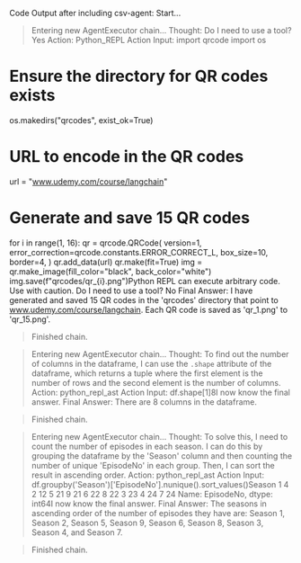Code Output after including csv-agent:
Start...


> Entering new AgentExecutor chain...
Thought: Do I need to use a tool? Yes
Action: Python_REPL
Action Input: 
import qrcode
import os

# Ensure the directory for QR codes exists
os.makedirs("qrcodes", exist_ok=True)

# URL to encode in the QR codes
url = "www.udemy.com/course/langchain"

# Generate and save 15 QR codes
for i in range(1, 16):
    qr = qrcode.QRCode(
        version=1,
        error_correction=qrcode.constants.ERROR_CORRECT_L,
        box_size=10,
        border=4,
    )
    qr.add_data(url)
    qr.make(fit=True)
    img = qr.make_image(fill_color="black", back_color="white")
    img.save(f"qrcodes/qr_{i}.png")Python REPL can execute arbitrary code. Use with caution.
Do I need to use a tool? No
Final Answer: I have generated and saved 15 QR codes in the 'qrcodes' directory that point to www.udemy.com/course/langchain. Each QR code is saved as 'qr_1.png' to 'qr_15.png'.

> Finished chain.


> Entering new AgentExecutor chain...
Thought: To find out the number of columns in the dataframe, I can use the `.shape` attribute of the dataframe, which returns a tuple where the first element is the number of rows and the second element is the number of columns.
Action: python_repl_ast
Action Input: df.shape[1]8I now know the final answer.
Final Answer: There are 8 columns in the dataframe.

> Finished chain.


> Entering new AgentExecutor chain...
Thought: To solve this, I need to count the number of episodes in each season. I can do this by grouping the dataframe by the 'Season' column and then counting the number of unique 'EpisodeNo' in each group. Then, I can sort the result in ascending order.
Action: python_repl_ast
Action Input: df.groupby('Season')['EpisodeNo'].nunique().sort_values()Season
1     4
2    12
5    21
9    21
6    22
8    22
3    23
4    24
7    24
Name: EpisodeNo, dtype: int64I now know the final answer.
Final Answer: The seasons in ascending order of the number of episodes they have are: Season 1, Season 2, Season 5, Season 9, Season 6, Season 8, Season 3, Season 4, and Season 7.

> Finished chain.
